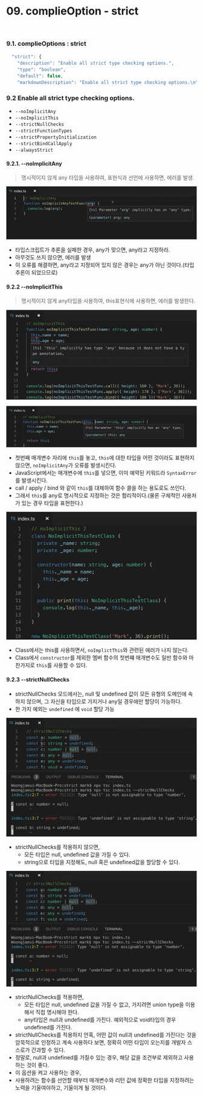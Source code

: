 # 09. complieOption - strict

<br>

### 9.1. complieOptions : strict

```ts
  "strict": {
    "description": "Enable all strict type checking options.",
    "type": "boolean",
    "default": false,
    "markdownDescription": "Enable all strict type checking options.\n\nSee more: https://www.typescriptlang.org/tsconfig#strict"

```

### 9.2 Enable all strict type checking options.
- `--noImplicitAny`
- `--noImplicitThis`
- `--strictNullChecks`
- `--strictFunctionTypes`
- `--strictPropertyInitialization`
- `--strictBindCallApply`
- `--alwaysStrict`

#### 9.2.1. --noImplicitAny

> 명시적이지 않게 any 타입을 사용하여, 표현식과 선언에 사용하면, 에러를 발생.

![ch04_09_1](https://github.com/ohtaekwon/TSC-Test/blob/master/img/ch04_09_1.png?raw=true)

- 타입스크립트가 추론을 실패한 경우, any가 맞으면, any라고 지정하라.
- 아무것도 쓰지 않으면, 에러를 발생
- 이 오류를 해결하면, any라고 지정되어 있지 않은 경우는 any가 아닌 것이다.(타입 추론이 되었으므로)

#### 9.2.2 --noImplicitThis

> 명시적이지 않게 any타입을 사용하여, this표현식에 사용하면, 에러를 발생한다.

![ch04_09_2](https://github.com/ohtaekwon/TSC-Test/blob/master/img/ch04_09_2.png?raw=true)

![ch04_09_3.png](https://github.com/ohtaekwon/TSC-Test/blob/master/img/ch04_09_3.png?raw=true)


- 첫번째 매개변수 자리에 `this`를 놓고, `this`에 대한 타입을 어떤 것이라도 표현하지 않으면, `noImplicitAny`가 오류를 발생시킨다.
- JavaScript에서는 매개변수에 `this`를 넣으면, 이미 예약된 키워드라 `SyntaxError`를 발생시킨다.
- call / apply / bind 와 같이 `this`를 대체하여 함수 콜을 하는 용도로도 쓰인다.
- 그래서 `this`를 any로 명시적으로 지정하는 것은 합리적이다.(물론 구체적인 사용처가 있는 경우 타입을 표현한다.)


![ch04_09_4.png](https://github.com/ohtaekwon/TSC-Test/blob/master/img/ch04_09_4.png?raw=true)

- Class에서는 this를 사용하면서, `noImplictThis`와 관련된 에러가 나지 않는다.
- Class에서 `constructor`를 제외한 멤버 함수의 첫번쨰 매개변수도 일반 함수와 마찬가지로 `this`를 사용할 수 있다.


#### 9.2.3 --strictNullChecks

- strictNullChecks 모드에서는, null 및 undefined 값이 모든 유형의 도메인에 속하지 않으며, 그 자신을 타입으로 가지거나 any일 경우에만 할당이 가능하다.
- 한 가지 예외는 `undefined` 에 `void` 할당 가능

![ch04_09_5.png](https://github.com/ohtaekwon/TSC-Test/blob/master/img/ch04_09_5.png?raw=true)

- strictNullChecks를 작용하지 않으면,
    - 모든 타입은 null, undefined 값을 가질 수 있다.
    - string으로 타입을 지정해도, null 혹은 undefined값을 할당할 수 있다.

![ch04_09_6.png](https://github.com/ohtaekwon/TSC-Test/blob/master/img/ch04_09_6.png?raw=true)

- strictNullChecks를 적용하면,
    - 모든 타입은 null, undefined 값을 가질 수 없고, 가지려면 union type을 이용해서 직접 명시해야 한다.
    - any타입은 null과 undefined를 가진다. 예외적으로 void타입의 경우 undefined를 가진다.
- strictNullChecks를 적용하지 안혹, 어떤 값이 null과 undefined를 가진다는 것을 암묵적으로 인정하고 계속 사용하다 보면, 정확히 어떤 타입이 오는지를 개발자 스스로가 간과할 수 있다.
- 정말로, null과 undefined를 가질수 있는 경우, 해당 값을 조건부로 제외하고 사용하는 것이 좋다.
- 이 옵션을 켜고 사용하는 경우,
- 사용하려는 함수를 선언할 때부터 매개변수와 리턴 값에 정확한 타입을 지정하려는 노력을 기울여야하고, 기울이게 될 것이다.